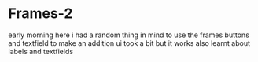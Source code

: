 # Frames-2
 early morning here i had a random thing in mind to use the frames buttons and textfield to make an addition ui took a bit but it works also learnt about labels and textfields
